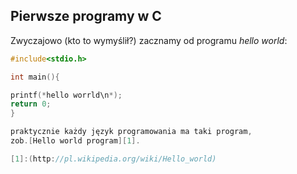 ## Pierwsze programy w C

Zwyczajowo (kto to wymyślił?) zacznamy od programu
*hello world*:

```c
#include<stdio.h>

int main(){

printf(*hello worrld\n*);
return 0;
}

praktycznie każdy język programowania ma taki program,
zob.[Hello world program][1].

[1]:(http://pl.wikipedia.org/wiki/Hello_world)

